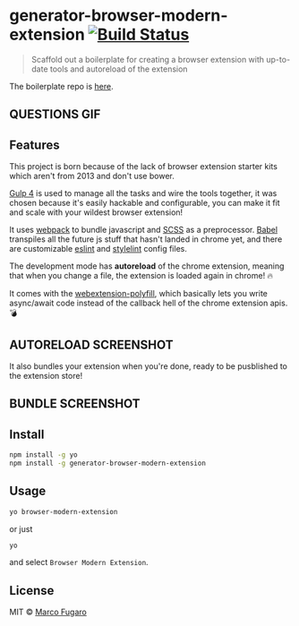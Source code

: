 # generator-browser-modern-extension [![Build Status][travis-image]][travis-url]

> Scaffold out a boilerplate for creating a browser extension with up-to-date tools and autoreload of the extension

The boilerplate repo is [here](https://github.com/marcofugaro/browser-modern-extension-boilerplate).

## QUESTIONS GIF

## Features

This project is born because of the lack of browser extension starter kits which aren't from 2013 and don't use bower.

[Gulp 4](https://github.com/gulpjs/gulp) is used to manage all the tasks and wire the tools together, it was chosen because it's easily hackable and configurable, you can make it fit and scale with your wildest browser extension!

It uses [webpack](https://webpack.js.org/) to bundle javascript and [SCSS](http://sass-lang.com/) as a preprocessor. [Babel](http://babeljs.io/) transpiles all the future js stuff that hasn't landed in chrome yet, and there are customizable [eslint](https://eslint.org/) and [stylelint](https://stylelint.io/) config files.

The development mode has **autoreload** of the chrome extension, meaning that when you change a file, the extension is loaded again in chrome! 🔥

It comes with the [webextension-polyfill](https://github.com/mozilla/webextension-polyfill), which basically lets you write async/await code instead of the callback hell of the chrome extension apis. 💣

## AUTORELOAD SCREENSHOT

It also bundles your extension when you're done, ready to be pusblished to the extension store!

## BUNDLE SCREENSHOT

## Install

```bash
npm install -g yo
npm install -g generator-browser-modern-extension
```

## Usage

```bash
yo browser-modern-extension
```
or just
```bash
yo
```
and select `Browser Modern Extension`.

## License

MIT © [Marco Fugaro](marcofugaro.it)


[travis-image]: https://travis-ci.org/marcofugaro/generator-chrome-modern-extension.svg?branch=master
[travis-url]: https://travis-ci.org/marcofugaro/generator-chrome-modern-extension
